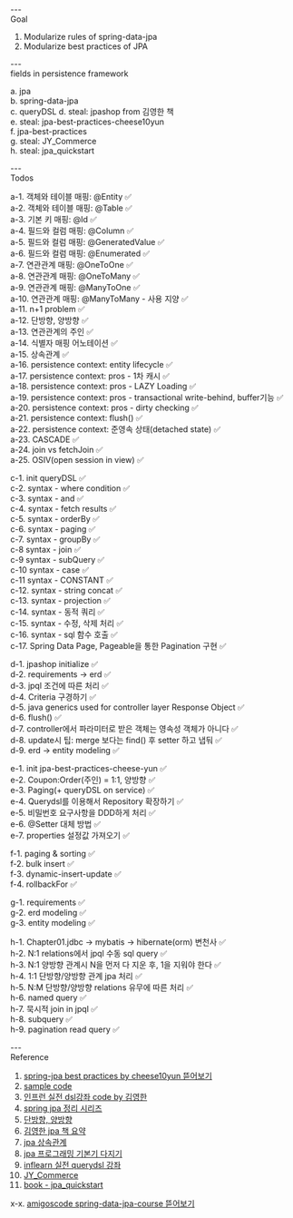 ---\
Goal


1. Modularize rules of spring-data-jpa
2. Modularize best practices of JPA



---\
fields in persistence framework


a. jpa\
b. spring-data-jpa\
c. queryDSL
d. steal: jpashop from 김영한 책\
e. steal: jpa-best-practices-cheese10yun\
f. jpa-best-practices\
g. steal: JY_Commerce\
h. steal: jpa_quickstart




---\
Todos


a-1. 객체와 테이블 매핑: @Entity :white_check_mark:\
a-2. 객체와 테이블 매핑: @Table :white_check_mark:\
a-3. 기본 키 매핑: @Id :white_check_mark:\
a-4. 필드와 컬럼 매핑: @Column :white_check_mark:\
a-5. 필드와 컬럼 매핑: @GeneratedValue :white_check_mark:\
a-6. 필드와 컬럼 매핑: @Enumerated :white_check_mark:\
a-7. 연관관계 매핑: @OneToOne :white_check_mark:\
a-8. 연관관계 매핑: @OneToMany :white_check_mark:\
a-9. 연관관계 매핑: @ManyToOne :white_check_mark:\
a-10. 연관관계 매핑: @ManyToMany - 사용 지양 :white_check_mark:\
a-11. n+1 problem :white_check_mark:\
a-12. 단방향, 양방향 :white_check_mark:\
a-13. 연관관계의 주인 :white_check_mark:\
a-14. 식별자 매핑 어노테이션 :white_check_mark:\
a-15. 상속관계 :white_check_mark:\
a-16. persistence context: entity lifecycle :white_check_mark:\
a-17. persistence context: pros - 1차 캐시 :white_check_mark:\
a-18. persistence context: pros - LAZY Loading :white_check_mark:\
a-19. persistence context: pros - transactional write-behind, buffer기능 :white_check_mark:\
a-20. persistence context: pros - dirty checking :white_check_mark:\
a-21. persistence context: flush() :white_check_mark:\
a-22. persistence context: 준영속 상태(detached state) :white_check_mark:\
a-23. CASCADE :white_check_mark:\
a-24. join vs fetchJoin :white_check_mark:\
a-25. OSIV(open session in view) :white_check_mark:


c-1. init queryDSL :white_check_mark:\
c-2. syntax - where condition :white_check_mark:\
c-3. syntax - and :white_check_mark:\
c-4. syntax - fetch results :white_check_mark:\
c-5. syntax - orderBy :white_check_mark:\
c-6. syntax - paging :white_check_mark:\
c-7. syntax - groupBy :white_check_mark:\
c-8 syntax - join :white_check_mark:\
c-9 syntax - subQuery :white_check_mark:\
c-10 syntax - case :white_check_mark:\
c-11 syntax - CONSTANT :white_check_mark:\
c-12. syntax - string concat :white_check_mark:\
c-13. syntax - projection :white_check_mark:\
c-14. syntax - 동적 쿼리 :white_check_mark:\
c-15. syntax - 수정, 삭제 처리 :white_check_mark:\
c-16. syntax - sql 함수 호출 :white_check_mark:\
c-17. Spring Data Page, Pageable을 통한 Pagination 구현 :white_check_mark:


d-1. jpashop initialize :white_check_mark:\
d-2. requirements -> erd :white_check_mark:\
d-3. jpql 조건에 따른 처리 :white_check_mark:\
d-4. Criteria 구경하기 :white_check_mark:\
d-5. java generics used for controller layer Response Object :white_check_mark:\
d-6. flush() :white_check_mark:\
d-7. controller에서 파라미터로 받은 객체는 영속성 객체가 아니다 :white_check_mark:\
d-8. update시 팁: merge 보다는 find() 후 setter 하고 냅둬 :white_check_mark:\
d-9. erd -> entity modeling :white_check_mark:



e-1. init jpa-best-practices-cheese-yun :white_check_mark:\
e-2. Coupon:Order(주인) = 1:1, 양방향 :white_check_mark:\
e-3. Paging(+ queryDSL on service) :white_check_mark:\
e-4. Querydsl를 이용해서 Repository 확장하기 :white_check_mark:\
e-5. 비밀번호 요구사항을 DDD하게 처리 :white_check_mark:\
e-6. @Setter 대체 방법 :white_check_mark:\
e-7. properties 설정값 가져오기 :white_check_mark:


f-1. paging & sorting :white_check_mark:\
f-2. bulk insert :white_check_mark:\
f-3. dynamic-insert-update :white_check_mark:\
f-4. rollbackFor :white_check_mark:


g-1. requirements :white_check_mark:\
g-2. erd modeling :white_check_mark:\
g-3. entity modeling :white_check_mark:


h-1. Chapter01.jdbc -> mybatis -> hibernate(orm) 변천사 :white_check_mark:\
h-2. N:1 relations에서 jpql 수동 sql query :white_check_mark:\
h-3. N:1 양방향 관계시 N을 먼저 다 지운 후, 1을 지워야 한다 :white_check_mark:\
h-4. 1:1 단방향/양방향 관계 jpa 처리 :white_check_mark:\
h-5. N:M 단방향/양방향 relations 유무에 따른 처리 :white_check_mark:\
h-6. named query :white_check_mark:\
h-7. 묵시적 join in jpql :white_check_mark:\
h-8. subquery :white_check_mark:\
h-9. pagination read query :white_check_mark:

---\
Reference

1. [spring-jpa best practices by cheese10yun 뜯어보기](https://github.com/cheese10yun/spring-jpa-best-practices)
2. [sample code](https://github.dev/TIL-Repo/jpa-tutorial)
3. [인프런 실전 dsl강좌 code by 김영한](https://github.dev/freespringlecture/jpashop-querydsl)
4. [spring jpa 정리 시리즈](https://ws-pace.tistory.com/category/Web/%EC%8A%A4%ED%94%84%EB%A7%81%20JPA%20%EC%A0%95%EB%A6%AC%20%EC%8B%9C%EB%A6%AC%EC%A6%88)
5. [단방향, 양방향](https://jeong-pro.tistory.com/231)
6. [김영한 jpa 책 요약](https://ict-nroo.tistory.com/category/ICT%20Eng/JPA?page=3)
7. [jpa 상속관계](https://ict-nroo.tistory.com/128)
8. [jpa 프로그래밍 기본기 다지기](https://ryan-han.com/post/dev/jpa_basics/)
9. [inflearn 실전 querydsl 강좌](https://github.com/freespringlecture/jpashop-querydsl)
10. [JY_Commerce](https://github.com/galid1/JY_Commerce)
11. [book - jpa_quickstart](http://www.yes24.com/Product/Goods/92287236)

x-x. [amigoscode spring-data-jpa-course 뜯어보기](https://github.com/amigoscode/spring-data-jpa-course)
